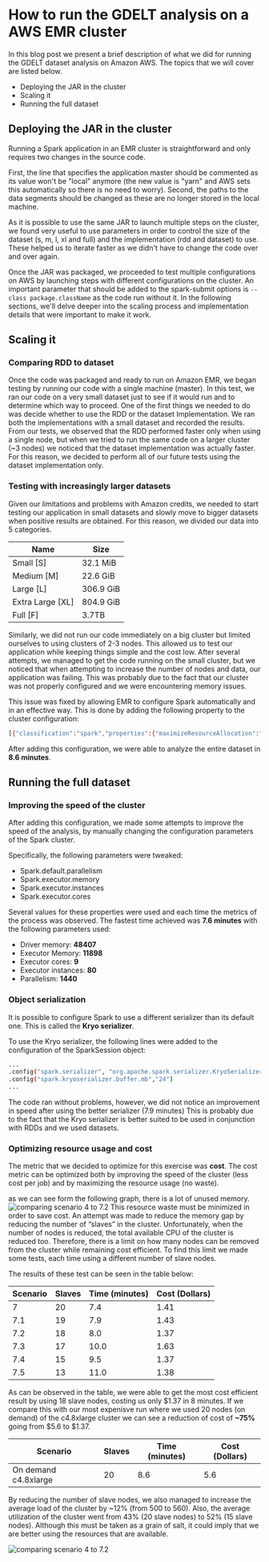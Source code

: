# How to run the GDELT analysis on a AWS EMR cluster

In this blog post we present a brief description of what we did for running the
GDELT dataset analysis on Amazon AWS. The topics that we will cover are listed
below.

- Deploying the JAR in the cluster
- Scaling it
- Running the full dataset

## Deploying the JAR in the cluster

Running a Spark application in an EMR cluster is straightforward and only requires
two changes in the source code.

First, the line that specifies the application master should be commented as its
value won't be "local" anymore (the new value is "yarn" and AWS sets this
automatically so there is no need to worry). Second, the paths to the data
segments should be changed as these are no longer stored in the local machine. 

As it is possible to use the same JAR to launch multiple steps on the cluster,
we found very useful to use parameters in order to control the size of the
dataset (s, m, l, xl and full) and the implementation (rdd and dataset) to use.
These helped us to iterate faster as we didn't have to change the code over and
over again.

Once the JAR was packaged, we proceeded to test multiple configurations on AWS
by launching steps with different configurations on the cluster. An important
parameter that should be added to the spark-submit options is `--class package.className`
as the code run without it. In the following sections, we'll delve deeper into
the scaling process and implementation details that were important to make it work.

## Scaling it

### Comparing RDD to dataset

Once the code was packaged and ready to run on Amazon EMR, we began testing by
running our code with a single machine (master). In this test, we ran our code
on a very small dataset just to see if it would run and to determine which way
to proceed. One of the first things we needed to do was decide whether to use
the RDD or the dataset Implementation. We ran both the implementations with a
small dataset and recorded the results. From our tests, we observed that the RDD
performed faster only when using a single node, but when we tried to run the
same code on a larger cluster (~3 nodes) we noticed that the dataset
implementation was actually faster. For this reason, we decided to perform all of
our future tests using the dataset implementation only. 

### Testing with increasingly larger datasets ###

Given our limitations and problems with Amazon credits, we needed to start
testing our application in small datasets and slowly move to bigger datasets
when positive results are obtained. For this reason, we divided our data into 5
categories.

| Name | Size |
| ------ | ------ |
| Small [S] |  32.1 MiB |
| Medium [M] | 22.6 GiB |
| Large [L] | 306.9 GiB | 
| Extra Large [XL] |  804.9 GiB |
| Full [F] | 3.7TB | 


Similarly, we did not run our code immediately on a big cluster but limited
ourselves to using clusters of 2-3 nodes. This allowed us to test our
application while keeping things simple and the cost low. After several
attempts, we managed to get the code running on the small cluster, but we
noticed that when attempting to increase the number of nodes and data, our
application was
failing. This was probably due to the fact that our cluster was not properly
configured and we were encountering memory issues. 

This issue was fixed by allowing EMR to configure Spark automatically and in an
effective way. This is done by adding the following property to the cluster
configuration:

```sh
[{"classification":"spark","properties":{"maximizeResourceAllocation":"true"}}]
```

After adding this configuration, we were able to analyze the entire dataset in **8.6 minutes**. 


## Running the full dataset

### Improving the speed of the cluster

After adding this configuration, we made some attempts to improve the speed of
the analysis, by manually changing the configuration parameters of the Spark cluster. 

Specifically,  the following parameters were tweaked:

- Spark.default.parallelism
- Spark.executor.memory
- Spark.executor.instances
- Spark.executor.cores

Several values for these properties were used and each time the metrics of the
process was observed. The fastest time achieved was **7.6 minutes** with the
following parameters used: 

- Driver memory: **48407**
- Executor Memory: **11898**
- Executor cores: **9**
- Executor instances: **80**
- Parallelism: **1440**

### Object serialization 

It is possible to configure Spark to use a different serializer than its default
one. This is called the **Kryo serializer**. 

To use the Kryo serializer, the following lines were added to the configuration
of the SparkSession object:

```sh
...
.config("spark.serializer", "org.apache.spark.serializer.KryoSerializer")
.config("spark.kryoserializer.buffer.mb","24")
...
```

The code ran without problems,  however, we did not notice an improvement in
speed after using the better serializer (7.9 minutes)
This is probably due to the fact that the Kryo serializer is better suited to be
used in conjunction with RDDs and we used datasets.

### Optimizing resource usage and cost 

The metric that we decided to optimize for this exercise was **cost**. The cost
metric can be optimized both by improving the speed of the cluster (less cost
per job) and by maximizing the resource usage (no waste). 

as we can see form the following graph, there is a lot of unused memory.
![comparing scenario 4 to 7.2](https://i.imgur.com/sXYRrkL.png)
This resource waste must be minimized in order to save cost. An attempt was made
to reduce the memory gap by reducing the number of “slaves” in the cluster.
Unfortunately, when the number of nodes is reduced, the total available
CPU of the cluster is reduced too. Therefore, there is a limit on how many nodes
can be removed from the cluster while remaining cost efficient. 
To find this limit we made some tests, each time using a different number of
slave nodes. 

The results of these test can be seen in the table below:

| Scenario | Slaves | Time (minutes) | Cost (Dollars) |
| ------ | ------ | ------ | ------ |
| 7 | 20 | 7.4 | 1.41 |
| 7.1 | 19 | 7.9 | 1.43 |
| 7.2 | 18 | 8.0 | 1.37 |
| 7.3 | 17 | 10.0 | 1.63 |
| 7.4 | 15 | 9.5 | 1.37 |
| 7.5 | 13 | 11.0 | 1.38 |


As can be observed in the table, we were able to get the most cost efficient
result by using 18 slave nodes, costing us only $1.37 in 8 minutes. If we
compare this with our most expenisve run where we used 20 nodes (on demand) of
the c4.8xlarge cluster we can see a reduction of cost of **~75%** going from
$5.6 to $1.37.

| Scenario | Slaves | Time (minutes) | Cost (Dollars) |
| ------ | ------ | ------ | ------ |
| On demand c4.8xlarge | 20 | 8.6 | 5.6 |

By reducing the number of slave nodes, we also managed to increase the average
load of the cluster by ~12% (from 500 to 560). Also, the average utilization of
the cluster went from 43% (20 slave nodes) to 52% (15
slave nodes). Although this must be taken as a grain of salt, it could imply
that we are better using the resources that are available.

![comparing scenario 4 to 7.2](https://i.imgur.com/lDUeQTl.png)